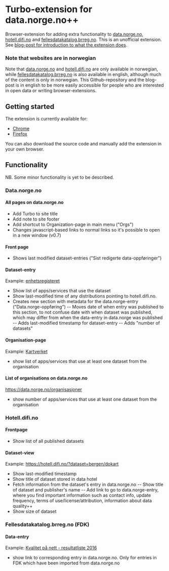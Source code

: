# Turbo-extension for data.norge.no++

Browser-extension for adding extra functionality to [data.norge.no](https://data.norge.no/), [hotell.difi.no](https://hotell.difi.no) and [fellesdatakatalog.brreg.no](https://fellesdatakatalog.brreg.no). This is an unofficial extension. See [blog-post for introduction to what the extension does](https://medium.com/@livar.bergheim/become-a-superuser-of-data-norge-no-and-hotell-difi-no-8c3503364d90).

### Note that websites are in norwegian
Note that [data.norge.no](https://data.norge.no/) and [hotell.difi.no](https://hotell.difi.no) are only available in norwegian, while [fellesdatakatalog.brreg.no](https://fellesdatakatalog.brreg.no) is also available in english, although much of the content is only in norwegian. This Github-repository and the blog-post is in english to be more easily accessible for people who are interested in open data or writing browser-extensions.

## Getting started
The extension is currently available for:
- [Chrome](https://chrome.google.com/webstore/detail/turbo-tillegg-for-datanor/aoophphlpckopfaofppojahglnbfekfh)
- [Firefox](https://addons.mozilla.org/firefox/addon/turbo-tillegg-for-data-norge/)

You can also download the source code and manually add the extension in your own browser.

## Functionality
NB. Some minor functionality is yet to be described.

### Data.norge.no

#### All pages on data.norge.no
- Add Turbo to site title
- Add note to site footer
- Add shortcut to Organization-page in main menu ("Orgs")
- Changes javascript-based links to normal links so it's possible to open in a new window (v0.7)

#### Front page
- Shows last modified dataset-entries ("Sist redigerte data-oppføringer")

#### Dataset-entry
Example: [enhetsregisteret](https://data.norge.no/data/registerenheten-i-br%C3%B8nn%C3%B8ysund/enhetsregisteret)
- Show list of apps/services that use the dataset
- Show last-modified time of any distributions pointing to hotell.difi.no.
- Creates new section with metadata for the data.norge-entry ("Data.norge-oppføring")
-- Moves date of when entry was published to this section, to not confuse date with when dataset was published, which may differ from when the data-entry in data.norge was published
-- Adds last-modified timestamp for dataset-entry
-- Adds "number of datasets"

#### Organisation-page
Example: [Kartverket](https://data.norge.no/organisasjoner/statens-kartverk)
- show list of apps/services that use at least one dataset from the organisation

#### List of organisations on data.norge.no
https://data.norge.no/organisasjoner
- show number of apps/services that use at least one dataset from the organisation

### Hotell.difi.no

#### Frontpage 
- Show list of all published datasets

#### Dataset-view 
Example: https://hotell.difi.no/?dataset=bergen/dokart
- Show last-modified timestamp
- Show title of dataset stored in data hotel
- Fetch information from the dataset's entry in data.norge.no
-- Show title of dataset and publisher's name
-- Add link to go to data.norge-entry, where you find important information such as contact info, update frequency, terms of use/license/attribution, information about data quality++
- Show size of dataset 

### Fellesdatakatalog.brreg.no (FDK)

#### Data-entry
Example: [Kvalitet på nett - resultatliste 2016](https://fellesdatakatalog.brreg.no/datasets/a82e6eb7-6b59-4264-9def-1dc2ad913b36)
- show link to corresponding entry in data.norge.no. Only for entries in FDK which have been imported from data.norge.no
